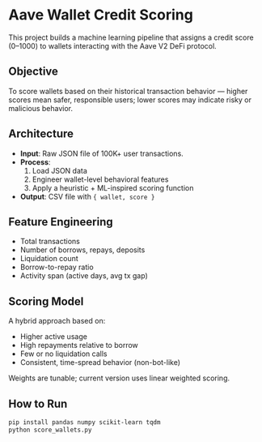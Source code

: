 # Aave Wallet Credit Scoring

This project builds a machine learning pipeline that assigns a credit score (0–1000) to wallets interacting with the Aave V2 DeFi protocol.

## Objective

To score wallets based on their historical transaction behavior — higher scores mean safer, responsible users; lower scores may indicate risky or malicious behavior.

## Architecture

- **Input**: Raw JSON file of 100K+ user transactions.
- **Process**:
  1. Load JSON data
  2. Engineer wallet-level behavioral features
  3. Apply a heuristic + ML-inspired scoring function
- **Output**: CSV file with `{ wallet, score }`

## Feature Engineering

- Total transactions
- Number of borrows, repays, deposits
- Liquidation count
- Borrow-to-repay ratio
- Activity span (active days, avg tx gap)

## Scoring Model

A hybrid approach based on:
- Higher active usage
- High repayments relative to borrow
- Few or no liquidation calls
- Consistent, time-spread behavior (non-bot-like)

Weights are tunable; current version uses linear weighted scoring.

## How to Run

```bash
pip install pandas numpy scikit-learn tqdm
python score_wallets.py
